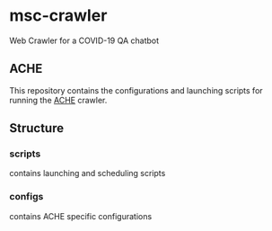 # msc-crawler
Web Crawler for a COVID-19 QA chatbot

## ACHE
This repository contains the configurations and launching scripts for running the [ACHE](https://github.com/ViDA-NYU/ache) crawler.

## Structure
### scripts
contains launching and scheduling scripts
### configs
contains ACHE specific configurations
